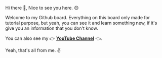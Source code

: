 Hi there 👋, Nice to see you here. 😊

Welcome to my Github board.
Everything on this board only made for tutorial purpose, but yeah, you can see it and learn something new, if it's give you an information that you don't know.

You can also see my 👉 [ **YouTube Channel**](https://www.youtube.com/videotutorialdeveloper " **YouTube Channel**") 👈.

Yeah, that's all from me. ✌️
